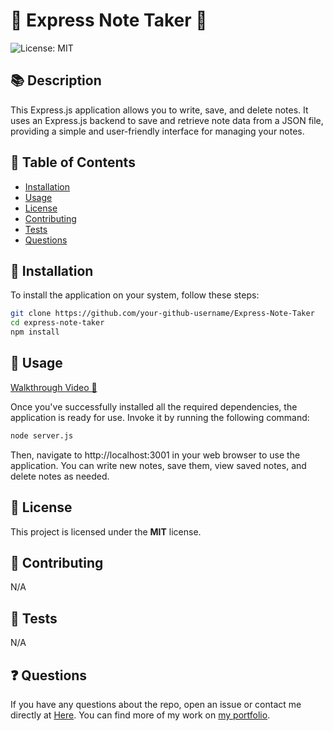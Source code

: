 # 📝 Express Note Taker 📝
![License: MIT](https://img.shields.io/badge/License-MIT-blue.svg)

## 📚 Description
This Express.js application allows you to write, save, and delete notes. It uses an Express.js backend to save and retrieve note data from a JSON file, providing a simple and user-friendly interface for managing your notes.

## 📖 Table of Contents
* [Installation](#installation)
* [Usage](#usage)
* [License](#license)
* [Contributing](#contributing)
* [Tests](#tests)
* [Questions](#questions)

## 💽 Installation
To install the application on your system, follow these steps:
```bash
git clone https://github.com/your-github-username/Express-Note-Taker
cd express-note-taker
npm install
```
## 🎯 Usage
[Walkthrough Video 🎥](https://drive.google.com/file/d/1v13A11PBrgu-S9n6NdR4q1_kN_GNLjZK/view?usp=drive_link)

Once you've successfully installed all the required dependencies, the application is ready for use. Invoke it by running the following command:

```bash
node server.js
```
Then, navigate to http://localhost:3001 in your web browser to use the application. You can write new notes, save them, view saved notes, and delete notes as needed.

## 📜 License
This project is licensed under the **MIT** license.

## 👥 Contributing
N/A

## 🧪 Tests
N/A

## ❓ Questions
If you have any questions about the repo, open an issue or contact me directly at [Here](dominickdonn.me/contact). You can find more of my work on [my portfolio](domdonn.me).
